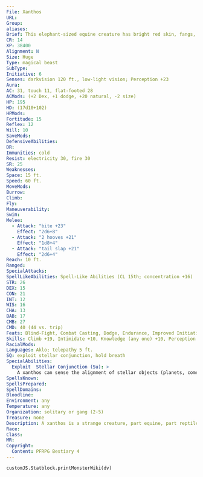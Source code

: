 ```yaml
---
File: Xanthos
URL: 
Group: 
aliases: 
Brief: This elephant-sized equine creature has bright red skin, fangs, six eyes, and armored plates on its head, neck, and back.
CR: 14
XP: 38400
Alignment: N
Size: Huge
Type: magical beast
SubType: 
Initiative: 6
Senses: darkvision 120 ft., low-light vision; Perception +23
Aura: 
AC: 31, touch 11, flat-footed 28
ACMods: (+2 Dex, +1 dodge, +20 natural, -2 size)
HP: 195
HD: (17d10+102)
HPMods: 
Fortitude: 15
Reflex: 12
Will: 10
SaveMods: 
DefensiveAbilities: 
DR: 
Immunities: cold
Resist: electricity 30, fire 30
SR: 25
Weaknesses: 
Space: 15 ft.
Speed: 60 ft.
MoveMods: 
Burrow: 
Climb: 
Fly: 
Maneuverability: 
Swim: 
Melee: 
  - Attack: "bite +23"
    Effect: "2d6+8"
  - Attack: "2 hooves +21"
    Effect: "1d8+4"
  - Attack: "tail slap +21"
    Effect: "2d6+4"
Reach: 10 ft.
Ranged: 
SpecialAttacks: 
SpellLikeAbilities: Spell-Like Abilities (CL 15th; concentration +16)  5/day-know direction, locate creature, purify food and drink, teleport
STR: 26
DEX: 15
CON: 21
INT: 12
WIS: 16
CHA: 13
BAB: 17
CMB: 27
CMD: 40 (44 vs. trip)
Feats: Blind-Fight, Combat Casting, Dodge, Endurance, Improved Initiative, Iron Will, Mobility, Multiattack, Toughness, Wind Stance
Skills: Climb +19, Intimidate +10, Knowledge (any one) +10, Perception +23, Swim +19
RacialMods: 
Languages: Aklo; telepathy 5 ft.
SQ: exploit stellar conjunction, hold breath
SpecialAbilities:
  Exploit  Stellar Conjunction (Su): >
    A xanthos can sense the alignment of stellar objects (planets, comets, asteroids, and so on) and when they form conjunctions that allow it to use its magic for interplanetary travel. During these conjunctions, the xanthos can use its teleport spell-like ability as interplanetary teleportUM to reach any other world in its current solar system, or as plane shift to reach any known plane. A conjunction remains viable for only 10d10 hours, after which it could be days, weeks, or even months before another conjunction occurs that would once again allow travel between those two locations.
SpellsKnown: 
SpellsPrepared: 
SpellDomains: 
Bloodline: 
Environment: any
Temperature: any
Organization: solitary or gang (2-5)
Treasure: none
Description: A xanthos is a strange creature, part equine, part reptile. Bred as mounts by a long-dead race of alien plane-jumping explorers, xanthoi have a remarkable intelligence and the ability to teleport themselves and their riders over long distances. The race that created xanthoi has since died off or left for remote destinations, and the remaining xanthoi have lost many of their former powers, but they still have a driving need to explore worlds and planes. Xanthoi are omnivores but can survive on vegetable matter. A xanthos memorizes geography, flora, and fauna in case its lost masters ever return. In its travels, it may seek out powerful adventurers to form a mutual alliance of curiosity and friendship, and continue its explorations in their company. Each xanthos has a specif ic interest, and its desire to examine and catalog might be inconvenient or irrelevant to an adventurer's desires. Xanthoi avoid using their abilities to interfere or help with wars, planar invasions, and natural disasters, as they believe doing so violates an ancient code limiting their actions to observation and memorization rather than inf luencing events. They are more likely to flee than to fight unless fleeing would leave their friends stranded or in danger. A xanthos is 13 feet tall at the shoulder and weighs 15,000 pounds. Its sloping, armored back is not particularly comfortable for humanoids to sit on, but is well suited for bearing a howdah that can hold up to four Medium or Small creatures. It may accept a howdah, but doesn't tolerate being treated as a beast of burden.
Race: 
Class: 
MR: 
Copyright:
  Content: PFRPG Bestiary 4
---
```

```dataviewjs
customJS.Statblock.printMonsterWiki(dv)
```
